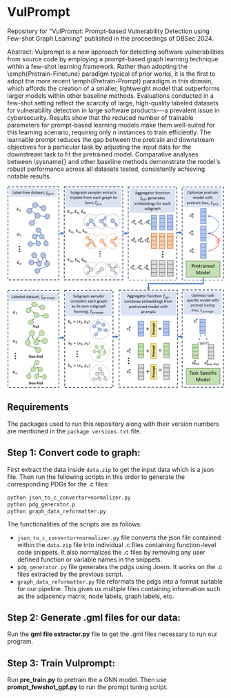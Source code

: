 # VulPrompt

Repository for "VulPrompt: Prompt-based Vulnerability Detection using Few-shot Graph Learning" published in the proceedings of DBSec 2024. 

Abstract: Vulprompt is a new approach for detecting software vulnerabilities from source code by employing a prompt-based graph learning technique within a few-shot learning framework. Rather than adopting the \emph{Pretrain-Finetune} paradigm typical of prior works, it is the first to adopt the more recent \emph{Pretrain-Prompt} paradigm in this domain, which affords the creation of a smaller, lightweight model that outperforms larger models within other baseline methods. Evaluations conducted in a few-shot setting reflect the scarcity of large, high-quality labeled datasets for vulnerability detection in large software products---a prevalent issue in cybersecurity. Results show that the reduced number of trainable parameters for prompt-based learning models make them well-suited for this learning scenario, requiring only $n$ instances to train efficiently. The learnable prompt reduces the gap between the pretrain and downstream objectives for a particular task by adjusting the input data for the downstream task to fit the pretrained model. Comparative analyses between \sysname{} and other baseline methods demonstrate the model's robust performance across all datasets tested, consistently achieving notable results. 

![alt text](./proposedmethod.png?raw=true)

## Requirements
The packages used to run this repository along with their version numbers are mentioned in the `package versions.txt` file.

## Step 1: Convert code to graph:
First extract the data inside `data.zip` to get the input data which is a json file. Then run the following scripts in this order to generate the corresponding PDGs for the .c files:

```
python json_to_c_convertor+normalizer.py
python pdg_generator.p
python graph_data_reformatter.py
```

The functionalities of the scripts are as follows:
* `json_to_c_convertor+normalizer.py` file converts the json file contained within the `data.zip` file into individual .c files containing function-level code snippets. It also normalizes the .c files by removing any user defined function or variable names in the snippets. 
* `pdg_generator.py` file generates the pdgs using Joern. It works on the .c files extracted by the previous script. 
* `graph_data_reformatter.py` file reformats the pdgs into a format suitable for our pipeline. This gives us multiple files containing information such as the adjacency matrix, node labels, graph labels, etc. 

## Step 2: Generate .gml files for our data:
Run the **gml file extractor.py** file to get the .gml files necessary to run our program.

## Step 3: Train Vulprompt:
Run **pre_train.py** to pretrain the a GNN model. Then use **prompt_fewshot_gpf.py** to run the prompt tuning script. 


